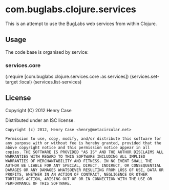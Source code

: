 # com.buglabs.clojure.services

This is an attempt to use the BugLabs web services from within Clojure.

## Usage

The code base is organised by service:

### services.core
(:require [com.buglabs.clojure.services.core :as services])
(services.set-target :local)
(services.list-services)
    

## License

Copyright (C) 2012 Henry Case

Distributed under an ISC license.

```
Copyright (c) 2012, Henry Case <henry@metacircular.net> 

Permission to use, copy, modify, and/or distribute this software for
any purpose with or without fee is hereby granted, provided that the
above copyright notice and this permission notice appear in all
copies. THE SOFTWARE IS PROVIDED "AS IS" AND THE AUTHOR DISCLAIMS ALL
WARRANTIES WITH REGARD TO THIS SOFTWARE INCLUDING ALL IMPLIED
WARRANTIES OF MERCHANTABILITY AND FITNESS. IN NO EVENT SHALL THE
AUTHOR BE LIABLE FOR ANY SPECIAL, DIRECT, INDIRECT, OR CONSEQUENTIAL
DAMAGES OR ANY DAMAGES WHATSOEVER RESULTING FROM LOSS OF USE, DATA OR
PROFITS, WHETHER IN AN ACTION OF CONTRACT, NEGLIGENCE OR OTHER
TORTIOUS ACTION, ARISING OUT OF OR IN CONNECTION WITH THE USE OR
PERFORMANCE OF THIS SOFTWARE.  
```
